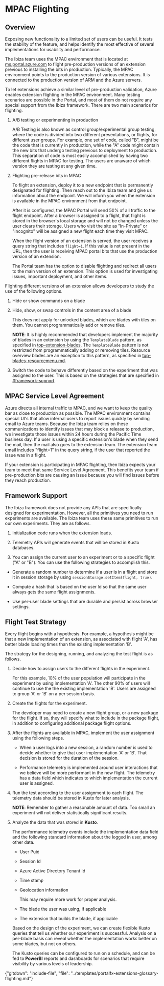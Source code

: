 
# MPAC Flighting

## Overview

Exposing new functionality to a limited set of users can be useful. It tests the stability of the feature, and helps identify the most effective of several implementations for usability and performance. 

The Ibiza team uses the MPAC environment that is located at [ms.portal.azure.com](ms.portal.azure.com) to flight pre-production versions of an extension previous to installing the bits in production. Typically, the MPAC environment points to the production version of various extensions.  It is connected to the production version of ARM and the Azure servers.

To let extensions achieve a similar level of pre-production validation, Azure enables extension flighting in the MPAC environment. Many testing scenarios are possible in the Portal, and most of them do not require any special support from the Ibiza framework. There are two main scenarios for flighting.
 
1. A/B testing or experimenting in production

    A/B Testing is also known as control group/experimental group testing, where the code is divided into two different presentations, or flights, for different user groups.  For example, one set of code, called "B", might be the code that is currently in production, while the "A" code might contain the new bits that undergo  testing previous to deployment to production.   This separation of code  is most easily accomplished by having two different flights in MPAC for testing.  The users are unaware of which version they are testing at any given time.

1. Flighting pre-release bits in MPAC 

    To flight an extension, deploy it to a new endpoint that is permanently designated for flighting. Then reach out to the Ibiza team and give us information about the endpoint.  We will inform you when the extension is available in the MPAC environment from that endpoint.

    <!-- TODO: Determine how the Ibiza team is contacted in this intance - email? Pull request? Is there a sample email? -->

    After it is configured, the MPAC Portal will send 50% of all traffic to the flight endpoint.  After a browser is assigned to a flight, that flight is stored in the browser's local storage and will not be changed unless the user clears their storage.  Users who visit the site as "In-Private" or "Incognito" will be assigned a new flight each time they visit MPAC.

    When the flight version of an extension is served, the user receives a query string that includes  `flight=1`. If this value is not present in the URL, then the user is receiving MPAC portal bits that use the production version of an extension.

    The Portal team has the option to disable flighting and redirect all users to the main version of an extension.  This option is used for investigating issues, important deployment, and other items.

Flighting different versions of an extension allows developers to study the use of the following options.
 
1. Hide or show commands on a blade

1. Hide, show, or swap controls in the content area of a blade 

    This does not apply for unlocked blades, which are blades with tiles on them.  You cannot programmatically add or remove tiles.  

    **NOTE**: It is highly recommended that developers implement the majority of blades in an extension by using  the `TemplateBlade` pattern, as specified in [top-extension-blades](top-extension-blades).  The  `TemplateBlade`  pattern is not restricted from programmatically adding or removing tiles.  Resource overview blades are an exception to this pattern, as specified in [top-blades-resourcemenu.md](top-blades-resourcemenu.md). 

1. Switch the code to behave differently based on the experiment that was assigned to the user. This is based on the strategies that are specified in [#framework-support](#framework-support).
 
## MPAC Service Level Agreement

Azure directs all internal traffic to MPAC, and we want to keep the quality bar as close to production as possible. The MPAC environment contains special UI's that allow internal users to report issues quickly by sending email to Azure teams.  Because the Ibiza team relies on these communications to identify issues that may block a release to production, we investigate those issues within 24 hours during the Pacific Time business day.  If a user is using a specific extension's blade when they send the mail, then the mail also goes to the extension team. The extension team email includes  "flight=1" in the query string, if the user that reported the issue was in a flight.

If your extension is participating in MPAC flighting, then Ibiza expects your team to meet that same Service Level Agreement. This benefits your team if pre-production bits are causing an issue because you will find issues before they reach production.

## Framework Support

The Ibiza framework does not provide any APIs that are specifically designed for experimentation. However, all the primitives you need to run experiments are available. The Ibiza team uses these same primitives to run our own experiments. They are as follows.
 
1. Initialization code runs when the extension loads.

1. Telemetry APIs will generate events that will be stored in Kusto databases.

1. You can assign the current user to an experiment or to a specific flight ("A" or "B").  You can use the following strategies to accomplish this.

  * Generate a random number to determine if a user is in a flight and store it in session storage by using `sessionStorage.setItem(flight, true)`.

  * Compute a hash that is based on the user Id so that the same user always gets the same flight assignments.
   
  * Use per-user blade settings that are durable and persist across browser settings.

## Flight Test Strategy

Every flight begins with a hypothesis.  For example, a hypothesis might be that a new implementation of an extension, as associated with flight 'A', has better blade loading times than the existing implementation 'B'.

The strategy for the designing, running, and analyzing the test flight is as follows.

1. Decide how to assign users to the different flights in the experiment.

    For this example, 10% of the user population will participate in the experiment by using implementation 'A'. The other 90% of users will continue to use the the existing  implementation 'B'. Users are assigned to group 'A' or 'B' on a per session basis.

1. Create the flights for the experiment.
 
    The developer may need to create a new flight group, or a new package for the flight. If so, they will specify what to include in the package flight, in addition to configuring additional package flight options.

1. After the flights are available in MPAC, implement the user assignment using the following steps.
  
   * When a user logs into a new session, a random number is used to decide whether to give that user implementation 'A' or 'B'. That  decision is stored for the duration of the session.

   * Performance telemetry is implemented around user interactions that we believe will be more performant in the new flight. The telemetry has a data field which indicates to which implementation the current user is assigned.

1. Run the test according to the user assignment to each flight. The telemetry data should be stored in Kusto for later analysis.

    **NOTE**: Remember to gather a reasonable amount of data. Too small an experiment will not deliver statistically significant results. 

1. Analyze the data that was stored in **Kusto**.

   The performance telemetry events include the implementation data field and the following standard information about the logged in user, among other data.

    * User Puid

    * Session Id

    * Azure Active Directory Tenant Id

    * Time stamp

    * Geolocation information

        This may require more work for proper analysis. 

    * The blade the user was using, if applicable

    * The extension that builds the blade, if applicable
      
    Based on the design of the experiment, we can create flexible Kusto queries that tell us whether our experiment is successful.  Analysis on a per-blade basis can reveal whether the implementation works better on some blades, but not on others.

   The Kusto queries can be configured to run on a schedule, and can be fed to **PowerBI** reports and dashboards for scenarios that require visibility by various levels of leadership.
 
{"gitdown": "include-file", "file": "../templates/portalfx-extensions-glossary-flighting.md"}